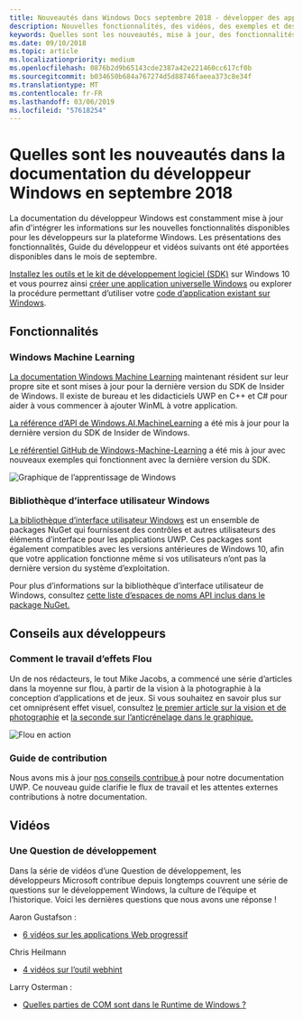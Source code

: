 ```yaml
---
title: Nouveautés dans Windows Docs septembre 2018 - développer des applications UWP
description: Nouvelles fonctionnalités, des vidéos, des exemples et des instructions destinées aux développeurs ont été ajoutés à la documentation pour développeurs Windows 10 pour septembre 2018.
keywords: Quelles sont les nouveautés, mise à jour, des fonctionnalités, des instructions destinées aux développeurs, Windows 10, septembre
ms.date: 09/10/2018
ms.topic: article
ms.localizationpriority: medium
ms.openlocfilehash: 0876b2d9b65143cde2387a42e221460cc617cf0b
ms.sourcegitcommit: b034650b684a767274d5d88746faeea373c8e34f
ms.translationtype: MT
ms.contentlocale: fr-FR
ms.lasthandoff: 03/06/2019
ms.locfileid: "57618254"
---
```

# <a name="whats-new-in-the-windows-developer-docs-in-september-2018"></a>Quelles sont les nouveautés dans la documentation du développeur Windows en septembre 2018

La documentation du développeur Windows est constamment mise à jour afin d'intégrer les informations sur les nouvelles fonctionnalités disponibles pour les développeurs sur la plateforme Windows. Les présentations des fonctionnalités, Guide du développeur et vidéos suivants ont été apportées disponibles dans le mois de septembre.

[Installez les outils et le kit de développement logiciel (SDK)](https://go.microsoft.com/fwlink/?LinkId=821431) sur Windows 10 et vous pourrez ainsi [créer une application universelle Windows](../get-started/create-uwp-apps.md) ou explorer la procédure permettant d’utiliser votre [code d’application existant sur Windows](../porting/index.md).

## <a name="features"></a>Fonctionnalités

### <a name="windows-machine-learning"></a>Windows Machine Learning

[La documentation Windows Machine Learning](https://docs.microsoft.com/windows/ai/) maintenant résident sur leur propre site et sont mises à jour pour la dernière version du SDK de Insider de Windows. Il existe de bureau et les didacticiels UWP en C++ et C# pour aider à vous commencer à ajouter WinML à votre application.

[La référence d’API de Windows.AI.MachineLearning](https://docs.microsoft.com/uwp/api/windows.ai.machinelearning) a été mis à jour pour la dernière version du SDK de Insider de Windows.

[Le référentiel GitHub de Windows-Machine-Learning](https://github.com/Microsoft/Windows-Machine-Learning) a été mis à jour avec nouveaux exemples qui fonctionnent avec la dernière version du SDK.

![Graphique de l’apprentissage de Windows](images/winml-graphic.png)

### <a name="windows-ui-library"></a>Bibliothèque d’interface utilisateur Windows

[La bibliothèque d’interface utilisateur Windows](https://aka.ms/winui-docs) est un ensemble de packages NuGet qui fournissent des contrôles et autres utilisateurs des éléments d’interface pour les applications UWP. Ces packages sont également compatibles avec les versions antérieures de Windows 10, afin que votre application fonctionne même si vos utilisateurs n’ont pas la dernière version du système d’exploitation.

Pour plus d’informations sur la bibliothèque d’interface utilisateur de Windows, consultez [cette liste d’espaces de noms API inclus dans le package NuGet.](https://docs.microsoft.com/uwp/api/overview/winui/)

## <a name="developer-guidance"></a>Conseils aux développeurs

### <a name="how-blur-effects-work"></a>Comment le travail d’effets Flou

Un de nos rédacteurs, le tout Mike Jacobs, a commencé une série d’articles dans la moyenne sur flou, à partir de la vision à la photographie à la conception d’applications et de jeux. Si vous souhaitez en savoir plus sur cet omniprésent effet visuel, consultez [le premier article sur la vision et de photographie](https://medium.com/microsoft-design/science-in-the-system-how-blur-effects-work-8b0590996e09) et [la seconde sur l’anticrénelage dans le graphique.](https://medium.com/microsoft-design/science-in-the-system-how-blur-effects-work-part-2-c5589a738515)

![Flou en action](images/blur-example.jpg)

### <a name="contributing-guidance"></a>Guide de contribution

Nous avons mis à jour [nos conseils contribue à](https://github.com/MicrosoftDocs/windows-uwp/blob/docs/CONTRIBUTING.md) pour notre documentation UWP. Ce nouveau guide clarifie le flux de travail et les attentes externes contributions à notre documentation.

## <a name="videos"></a>Vidéos

### <a name="one-dev-question"></a>Une Question de développement

Dans la série de vidéos d’une Question de développement, les développeurs Microsoft contribue depuis longtemps couvrent une série de questions sur le développement Windows, la culture de l’équipe et l’historique. Voici les dernières questions que nous avons une réponse !

Aaron Gustafson :

* [6 vidéos sur les applications Web progressif](https://www.youtube.com/playlist?list=PLWs4_NfqMtoyPHoI-CIB71mEq-om6m35I)

Chris Heilmann

* [4 vidéos sur l’outil webhint](https://www.youtube.com/watch?v=eXfmxmiA00Y&list=PLWs4_NfqMtow00LM-vgyECAlMDxx84Q2v)

Larry Osterman :

* [Quelles parties de COM sont dans le Runtime de Windows ?](https://youtu.be/_nsMjHqRn1w)